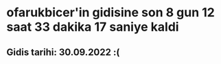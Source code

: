 # ofarukbicer'in gidisine son 8 gun 12 saat 33 dakika 17 saniye kaldi

## Gidis tarihi: 30.09.2022 :(